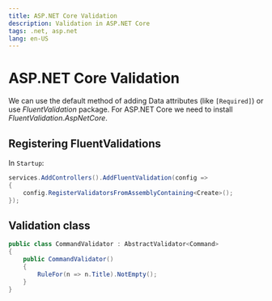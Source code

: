 ```yaml
---
title: ASP.NET Core Validation
description: Validation in ASP.NET Core
tags: .net, asp.net
lang: en-US
---
```


# ASP.NET Core Validation

We can use the default method of adding Data attributes (like `[Required]`) or
use *FluentValidation* package. For ASP.NET Core we need to install
*FluentValidation.AspNetCore*.

## Registering FluentValidations

In `Startup`:

```csharp
services.AddControllers().AddFluentValidation(config =>
{
    config.RegisterValidatorsFromAssemblyContaining<Create>();
});
```

## Validation class

```csharp
public class CommandValidator : AbstractValidator<Command>
{
    public CommandValidator()
    {
        RuleFor(n => n.Title).NotEmpty();
    }
}
```


